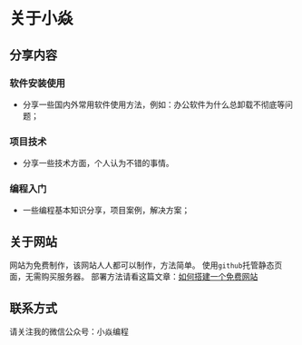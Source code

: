 # 关于小焱

## 分享内容

### 软件安装使用
- 分享一些国内外常用软件使用方法，例如：办公软件为什么总卸载不彻底等问题；

### 项目技术
- 分享一些技术方面，个人认为不错的事情。

### 编程入门

- 一些编程基本知识分享，项目案例，解决方案；


## 关于网站
网站为免费制作，该网站人人都可以制作，方法简单。
使用`github`托管静态页面，无需购买服务器。
部署方法请看这篇文章：[如何搭建一个免费网站](https://www.xiaoyanblog.com/2021/03/15/%E5%A6%82%E4%BD%95%E6%90%AD%E5%BB%BA)


## 联系方式

请关注我的微信公众号：小焱编程
